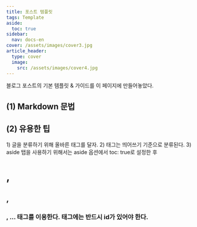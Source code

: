 ```yaml
---
title: 포스트 템플릿
tags: Template
aside:
  toc: true
sidebar:
  nav: docs-en
cover: /assets/images/cover3.jpg
article_header:
  type: cover
  image:
    src: /assets/images/cover4.jpg
---
```


블로그 포스트의 기본 템플릿 & 가이드를 이 페이지에 만들어놓았다.

<!-- more -->

<h2 id='h1'>(1) Markdown 문법</h2>
<https://gist.github.com/ihoneymon/652be052a0727ad59601>

<h2 id='h2'>(2) 유용한 팁</h2>
1) 글을 분류하기 위해 올바른 태그를 달자.
2) 태그는 띄어쓰기 기준으로 분류된다.
3) aside 탭을 사용하기 위해서는 aside 옵션에서 toc: true로 설정한 후 <h1>, <h2>, <h3>, ... 태그를 이용한다.
태그에는 반드시 id가 있어야 한다.